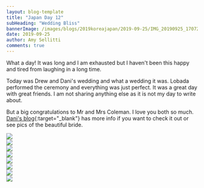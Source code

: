 ```yaml
---
layout: blog-template
title: "Japan Day 12"
subHeading: "Wedding Bliss"
bannerImage: /images/blogs/2019koreajapan/2019-09-25/IMG_20190925_170727.jpg_compressed.JPEG
date: 2019-09-25
author: Amy Sellitti
comments: true
---
```


What a day! It was long and I am exhausted but I haven't been this happy and tired from laughing in a long time.

Today was Drew and Dani's wedding and what a wedding it was. Lobada performed the ceremony and everything was just perfect. It was a great day with great friends. I am not sharing anything else as it is not my day to write about.

But a big congratulations to Mr and Mrs Coleman. I love you both so much.
[Dani's blog](http://thatcuriousone.com.au/day-6-lets-get-married){:target="\_blank"} has more info if you want to check it out or see pics of the beautiful bride.

<div class="center-image"><img src="/images/blogs/2019koreajapan/2019-09-25/IMG_20190925_143349.jpg_compressed.JPEG"/></div>
<div class="center-image"><img src="/images/blogs/2019koreajapan/2019-09-25/IMG_20190925_144839_1.jpg_compressed.JPEG"/></div>
<div class="center-image"><img src="/images/blogs/2019koreajapan/2019-09-25/IMG_20190925_153945.jpg_compressed.JPEG"/></div>
<div class="center-image"><img src="/images/blogs/2019koreajapan/2019-09-25/IMG_20190925_163818.jpg_compressed.JPEG"/></div>
<div class="center-image"><img src="/images/blogs/2019koreajapan/2019-09-25/IMG_20190925_165910.jpg_compressed.JPEG"/></div>
<div class="center-image"><img src="/images/blogs/2019koreajapan/2019-09-25/IMG_20190925_170727.jpg_compressed.JPEG"/></div>
<div class="center-image"><img src="/images/blogs/2019koreajapan/2019-09-25/IMG_20190925_170733.jpg_compressed.JPEG"/></div>
<div class="center-image"><img src="/images/blogs/2019koreajapan/2019-09-25/IMG_20190925_170843.jpg_compressed.JPEG"/></div>
